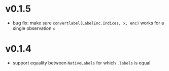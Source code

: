 # v0.1.5

- bug fix: make sure `convertlabel(LabelEnc.Indices, x, enc)`
  works for a single observation `x`

# v0.1.4

- support equality between `NativeLabels` for which `.labels` is equal
